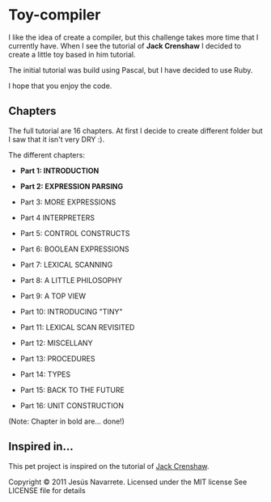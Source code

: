 Toy-compiler
============

I like the idea of create a compiler, but this challenge takes more time that I currently have. When I see the tutorial of **Jack Crenshaw** I decided to create a little toy based in him tutorial.

The initial tutorial was build using Pascal, but I have decided to use Ruby. 

I hope that you enjoy the code.

Chapters
--------
The full tutorial are 16 chapters. At first I decide to create different folder but I saw that it isn't very DRY :).

The different chapters:

* **Part 1: INTRODUCTION**

* **Part 2: EXPRESSION PARSING**

* Part 3: MORE EXPRESSIONS

* Part 4 INTERPRETERS

* Part 5: CONTROL CONSTRUCTS

* Part 6: BOOLEAN EXPRESSIONS

* Part 7: LEXICAL SCANNING

* Part 8: A LITTLE PHILOSOPHY

* Part 9: A TOP VIEW

* Part 10: INTRODUCING "TINY"

* Part 11: LEXICAL SCAN REVISITED

* Part 12: MISCELLANY

* Part 13: PROCEDURES

* Part 14: TYPES

* Part 15: BACK TO THE FUTURE

* Part 16: UNIT CONSTRUCTION

(Note: Chapter in bold are... done!)

Inspired in...
--------------

This pet project is inspired on the tutorial of [Jack Crenshaw][1].

Copyright © 2011 Jesús Navarrete. Licensed under the MIT license
See LICENSE file for details

[1]: http://compilers.iecc.com/crenshaw/ "Let's Build a Compiler"
